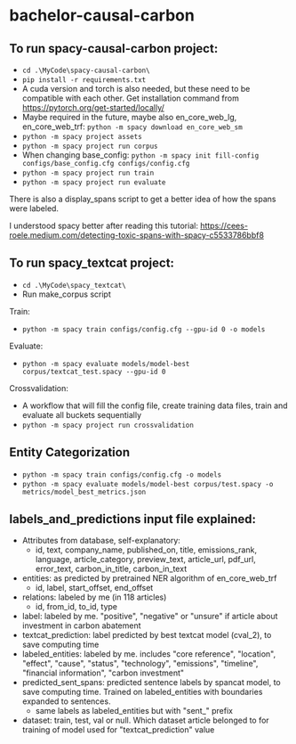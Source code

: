 # bachelor-causal-carbon

## To run spacy-causal-carbon project:

* `cd .\MyCode\spacy-causal-carbon\`
* `pip install -r requirements.txt`
* A cuda version and torch is also needed, but these need to be compatible with each other. Get installation command from https://pytorch.org/get-started/locally/
* Maybe required in the future, maybe also en_core_web_lg, en_core_web_trf: `python -m spacy download en_core_web_sm`
* `python -m spacy project assets`
* `python -m spacy project run corpus`
* When changing base_config: `python -m spacy init fill-config configs/base_config.cfg configs/config.cfg`
* `python -m spacy project run train`
* `python -m spacy project run evaluate`

There is also a display_spans script to get a better idea of how the spans were labeled.

I understood spacy better after reading this tutorial: https://cees-roele.medium.com/detecting-toxic-spans-with-spacy-c5533786bbf8


## To run spacy_textcat project:

* `cd .\MyCode\spacy_textcat\`
* Run make_corpus script

Train:
* `python -m spacy train configs/config.cfg --gpu-id 0 -o models`

Evaluate:
* `python -m spacy evaluate models/model-best corpus/textcat_test.spacy --gpu-id 0`

Crossvalidation:
* A workflow that will fill the config file, create training data files, train and evaluate all buckets sequentially
* `python -m spacy project run crossvalidation`


## Entity Categorization

* `python -m spacy train configs/config.cfg -o models`
* `python -m spacy evaluate models/model-best corpus/test.spacy -o metrics/model_best_metrics.json`


## labels_and_predictions input file explained:

* Attributes from database, self-explanatory:
  * id, text, company_name, published_on, title, emissions_rank, language, article_category, preview_text, article_url, pdf_url, error_text, carbon_in_title, carbon_in_text
* entities: as predicted by pretrained NER algorithm of en_core_web_trf
  * id, label, start_offset, end_offset
* relations: labeled by me (in 118 articles)
  * id, from_id, to_id, type
* label: labeled by me. "positive", "negative" or "unsure" if article about investment in carbon abatement
* textcat_prediction: label predicted by best textcat model (cval_2), to save computing time
* labeled_entities: labeled by me. includes "core reference", "location", "effect", "cause", "status", "technology", "emissions", "timeline", "financial information", "carbon investment"
* predicted_sent_spans: predicted sentence labels by spancat model, to save computing time. Trained on labeled_entities with boundaries expanded to sentences.
  * same labels as labeled_entities but with "sent_" prefix
* dataset: train, test, val or null. Which dataset article belonged to for training of model used for "textcat_prediction" value